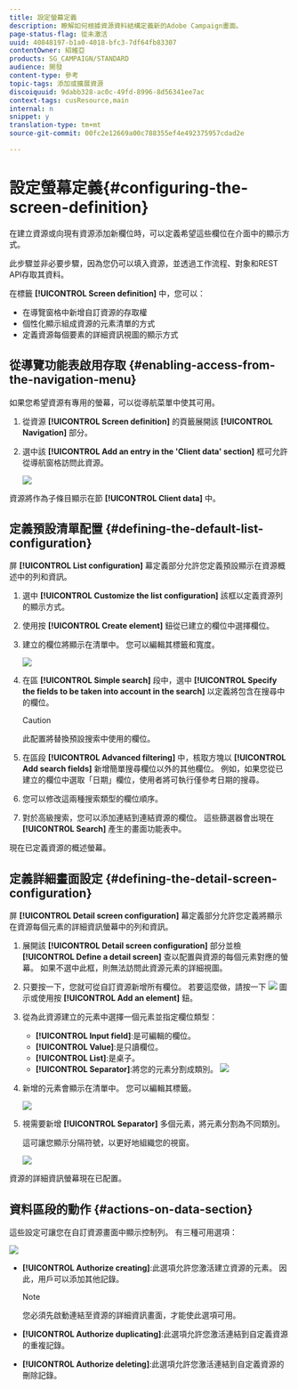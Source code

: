 ```yaml
---
title: 設定螢幕定義
description: 瞭解如何根據資源資料結構定義新的Adobe Campaign畫面。
page-status-flag: 從未激活
uuid: 40848197-b1a0-4018-bfc3-7df64fb83307
contentOwner: 紹維亞
products: SG_CAMPAIGN/STANDARD
audience: 開發
content-type: 參考
topic-tags: 添加或擴展資源
discoiquuid: 9dabb328-ac0c-49fd-8996-8d56341ee7ac
context-tags: cusResource,main
internal: n
snippet: y
translation-type: tm+mt
source-git-commit: 00fc2e12669a00c788355ef4e492375957cdad2e

---
```



# 設定螢幕定義{#configuring-the-screen-definition}

在建立資源或向現有資源添加新欄位時，可以定義希望這些欄位在介面中的顯示方式。

此步驟並非必要步驟，因為您仍可以填入資源，並透過工作流程、對象和REST API存取其資料。

在標籤 **[!UICONTROL Screen definition]** 中，您可以：

* 在導覽窗格中新增自訂資源的存取權
* 個性化顯示組成資源的元素清單的方式
* 定義資源每個要素的詳細資訊視圖的顯示方式

## 從導覽功能表啟用存取 {#enabling-access-from-the-navigation-menu}

如果您希望資源有專用的螢幕，可以從導航菜單中使其可用。

1. 從資源 **[!UICONTROL Screen definition]** 的頁籤展開該 **[!UICONTROL Navigation]** 部分。
1. 選中該 **[!UICONTROL Add an entry in the 'Client data' section]** 框可允許從導航窗格訪問此資源。

   ![](assets/schema_extension_19.png)

資源將作為子條目顯示在節 **[!UICONTROL Client data]** 中。

## 定義預設清單配置 {#defining-the-default-list-configuration}

屏 **[!UICONTROL List configuration]** 幕定義部分允許您定義預設顯示在資源概述中的列和資訊。

1. 選中 **[!UICONTROL Customize the list configuration]** 該框以定義資源列的顯示方式。
1. 使用按 **[!UICONTROL Create element]** 鈕從已建立的欄位中選擇欄位。
1. 建立的欄位將顯示在清單中。 您可以編輯其標籤和寬度。

   ![](assets/schema_extension_20.png)

1. 在區 **[!UICONTROL Simple search]** 段中，選中 **[!UICONTROL Specify the fields to be taken into account in the search]** 以定義將包含在搜尋中的欄位。

   >[!CAUTION]
   >
   >此配置將替換預設搜索中使用的欄位。

1. 在區段 **[!UICONTROL Advanced filtering]** 中，核取方塊以 **[!UICONTROL Add search fields]** 新增簡單搜尋欄位以外的其他欄位。 例如，如果您從已建立的欄位中選取「日期」欄位，使用者將可執行僅參考日期的搜尋。
1. 您可以修改這兩種搜索類型的欄位順序。
1. 對於高級搜索，您可以添加連結到連結資源的欄位。 這些篩選器會出現在 **[!UICONTROL Search]** 產生的畫面功能表中。

現在已定義資源的概述螢幕。

## 定義詳細畫面設定 {#defining-the-detail-screen-configuration}

屏 **[!UICONTROL Detail screen configuration]** 幕定義部分允許您定義將顯示在資源每個元素的詳細資訊螢幕中的列和資訊。

1. 展開該 **[!UICONTROL Detail screen configuration]** 部分並檢 **[!UICONTROL Define a detail screen]** 查以配置與資源的每個元素對應的螢幕。 如果不選中此框，則無法訪問此資源元素的詳細視圖。
1. 只要按一下，您就可從自訂資源新增所有欄位。 若要這麼做，請按一下 ![](assets/addallfieldsicon.png) 圖示或使用按 **[!UICONTROL Add an element]** 鈕。
1. 從為此資源建立的元素中選擇一個元素並指定欄位類型：

   * **[!UICONTROL Input field]**:是可編輯的欄位。
   * **[!UICONTROL Value]**:是只讀欄位。
   * **[!UICONTROL List]**:是桌子。
   * **[!UICONTROL Separator]**:將您的元素分割成類別。
   ![](assets/schema_extension_23.png)

1. 新增的元素會顯示在清單中。 您可以編輯其標籤。

   ![](assets/schema_extension_22.png)

1. 視需要新增 **[!UICONTROL Separator]** 多個元素，將元素分割為不同類別。

   這可讓您顯示分隔符號，以更好地組織您的視窗。

   ![](assets/schema_extension_25.png)

資源的詳細資訊螢幕現在已配置。

## 資料區段的動作 {#actions-on-data-section}

這些設定可讓您在自訂資源畫面中顯示控制列。 有三種可用選項：

![](assets/schema_extension_actions.png)

* **[!UICONTROL Authorize creating]**:此選項允許您激活建立資源的元素。 因此，用戶可以添加其他記錄。

   >[!NOTE]
   >
   >您必須先啟動連結至資源的詳細資訊畫面，才能使此選項可用。

* **[!UICONTROL Authorize duplicating]**:此選項允許您激活連結到自定義資源的重複記錄。
* **[!UICONTROL Authorize deleting]**:此選項允許您激活連結到自定義資源的刪除記錄。

